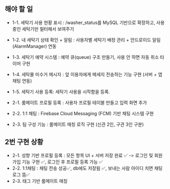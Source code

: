 ## 해야 할 일
- 1-1. 세탁기 사용 현황 표시 : /washer_status를 MySQL 기반으로 확장하고, 사용중인 세탁기만 필터해서 보여주기
- 1-2. 내 세탁기 상태 확인 + 알림 : 사용자별 세탁기 배정 관리 + 안드로이드 알림(AlarmManager) 연동
- 1-3. 세탁기 예약 시스템 : 예약 큐(queue) 구조 만들기, 사용 안 하면 자동 취소 타이머 구현
- 1-4. 세탁물 미수거 메시지 : 앞 이용자에게 메세지 전송하는 기능 구현 (서버 + 앱 채팅 연동)
- 1-5. 세탁기 사용 등록: 세탁기 사용을 시작함을 등록. 

- 2-1. 룸메이트 프로필 등록 : 사용자 프로필 테이블 만들고 입력 화면 추가
- 2-2. 1:1 채팅 : Firebase Cloud Messaging (FCM) 기반 채팅 시스템 구현
- 2-3. 팀 구성 기능 : 룸메이트 매칭 로직 구현 (신관 2인, 구관 3인 구분)

## 2번 구현 상황 
- 2-1. 성향 기반 프로필 등록 : 모든 항목 UI + 서버 저장 완료 ✅
  -> 로그인 및 회원가입 기능 구현 ✅, 로그인 후 프로필 등록 가능 ✅
- 2-2. 1:1채팅 : 채팅 전송 성공✅, db에도 저장됨 ✅, 보내는 사람 아이디 치면 채팅 로그 뜸✅
- 2-3. 태그 기반 룸메이트 매칭